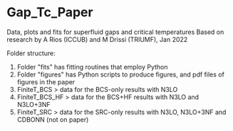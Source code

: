 # Gap_Tc_Paper
Data, plots and fits for superfluid gaps and critical temperatures
Based on research by A Rios (ICCUB) and M Drissi (TRIUMF), Jan 2022

Folder structure:
1) Folder "fits" has fitting routines that employ Python
2) Folder "figures" has Python scripts to produce figures, and pdf files of figures in the paper
3) FiniteT_BCS > data for the BCS-only results with N3LO
4) FiniteT_BCS_HF > data for the BCS+HF results with N3LO and N3LO+3NF
5) FiniteT_SRC > data for the SRC-only results with N3LO, N3LO+3NF and CDBONN (not on paper)
